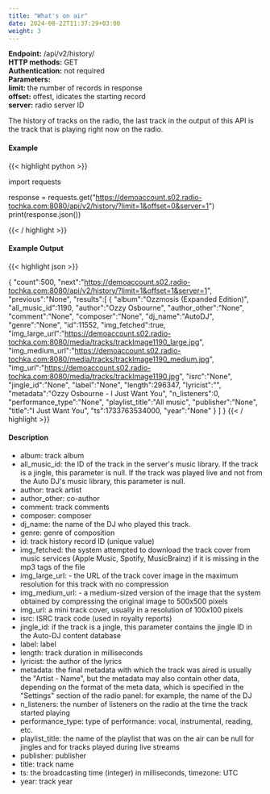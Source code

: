 ```yaml
---
title: "What's on air"
date: 2024-08-22T11:37:29+03:00
weight: 3
---
```


<div class="api-block">
<b>Endpoint:</b> /api/v2/history/ <br/>
<b>HTTP methods:</b> GET <br/>
<b>Authentication:</b> not required<br/>
<b>Parameters:</b> <br/>
<b>limit: </b> the number of records in response<br/>
<b>offset:</b> offest, idicates the starting record<br/>
<b>server:</b> radio server ID<br/>
</div>

The history of tracks on the radio, the last track in the output of this API is the track that is playing right now on the radio.

#### Example

{{< highlight python  >}}

import requests

response = requests.get("https://demoaccount.s02.radio-tochka.com:8080/api/v2/history/?limit=1&offset=0&server=1")
print(response.json())

{{< / highlight >}}

#### Example Output

{{< highlight json  >}}

{
   "count":500,
   "next":"https://demoaccount.s02.radio-tochka.com:8080/api/v2/history/?limit=1&offset=1&server=1",
   "previous":"None",
   "results":[
      {
         "album":"Ozzmosis (Expanded Edition)",
         "all_music_id":1190,
         "author":"Ozzy Osbourne",
         "author_other":"None",
         "comment":"None",
         "composer":"None",
         "dj_name":"AutoDJ",
         "genre":"None",
         "id":11552,
         "img_fetched":true,
         "img_large_url":"https://demoaccount.s02.radio-tochka.com:8080/media/tracks/trackImage1190_large.jpg",
         "img_medium_url":"https://demoaccount.s02.radio-tochka.com:8080/media/tracks/trackImage1190_medium.jpg",
         "img_url":"https://demoaccount.s02.radio-tochka.com:8080/media/tracks/trackImage1190.jpg",
         "isrc":"None",
         "jingle_id":"None",
         "label":"None",
         "length":296347,
         "lyricist":"",
         "metadata":"Ozzy Osbourne - I Just Want You",
         "n_listeners":0,
         "performance_type":"None",
         "playlist_title":"All music",
         "publisher":"None",
         "title":"I Just Want You",
         "ts":1733763534000,
         "year":"None"
      }
   ]
}
{{< / highlight >}}

#### Description

- album: track album 
- all_music_id: the ID of the track in the server's music library. If the track is a jingle, this parameter is null. If the track was played live and not from the Auto DJ's music library, this parameter is null.
- author: track artist
- author_other: co-author
- comment: track comments
- composer: composer
- dj_name: the name of the DJ who played this track.
- genre: genre of composition
- id: track history record ID (unique value)
- img_fetched: the system attempted to download the track cover from music services (Apple Music, Spotify, MusicBrainz) if it is missing in the mp3 tags of the file
- img_large_url: - the URL of the track cover image in the maximum resolution for this track with no compression
- img_medium_url: - a medium-sized version of the image that the system obtained by compressing the original image to 500x500 pixels
- img_url: a mini track cover, usually in a resolution of 100x100 pixels
- isrc: ISRC track code (used in royalty reports)
- jingle_id: if the track is a jingle, this parameter contains the jingle ID in the Auto-DJ content database
- label: label
- length: track duration in milliseconds
- lyricist: the author of the lyrics
- metadata: the final metadata with which the track was aired is usually the "Artist - Name", but the metadata may also contain other data, depending on the format of the meta data, which is specified in the "Settings" section of the radio panel: for example, the name of the DJ
- n_listeners: the number of listeners on the radio at the time the track started playing
- performance_type: type of performance: vocal, instrumental, reading, etc.
- playlist_title: the name of the playlist that was on the air can be null for jingles and for tracks played during live streams
- publisher: publisher
- title: track name
- ts: the broadcasting time (integer) in milliseconds, timezone: UTC
- year: track year